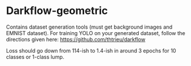 # Darkflow-geometric

Contains dataset generation tools (must get background images and EMNIST
dataset). For training YOLO on your generated dataset, follow the directions
given here: https://github.com/thtrieu/darkflow

Loss should go down from 114-ish to 1.4-ish in around 3 epochs for 10 classes or 1-class lump.
